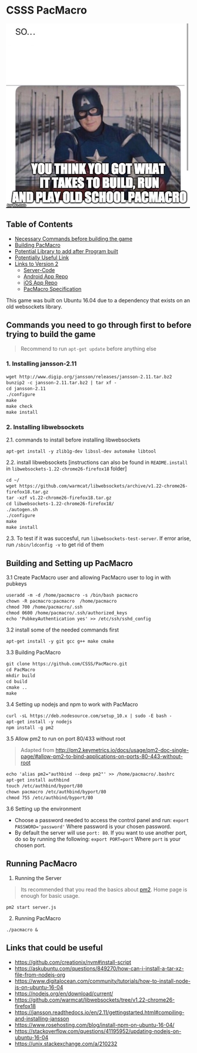 # CSSS PacMacro

![Captain America PSA](captain_pacmacro_psa.jpg)  
  
## Table of Contents
 - [Necessary Commands before building the game](#commands-you-need-to-go-through-first-to-before-trying-to-build-the-game)
 - [Building PacMacro](#building-pacmacro)
 - [Potential Library to add after Program built](#potential-library-needed-after-program-is-built)
 - [Potentially Useful Link](#links-that-could-be-useful)
 - [Links to Version 2](https://github.com/pacmacro)  
   - [Server-Code](https://github.com/pacmacro/pm-server)
   - [Android App Repo](https://github.com/pacmacro/pm-android)
   - [iOS App Repo](https://github.com/pacmacro/pm-iOS)
   - [PacMacro Specification](https://github.com/pacmacro/pm-specification)


This game was built on Ubuntu 16.04 due to a dependency that exists on an old websockets library.

## Commands you need to go through first to before trying to build the game

>Recommend to run `apt-get update` before anything else

### 1. Installing jansson-2.11
```shell
wget http://www.digip.org/jansson/releases/jansson-2.11.tar.bz2
bunzip2 -c jansson-2.11.tar.bz2 | tar xf -
cd jansson-2.11
./configure
make
make check
make install
```

### 2. Installing libwebsockets

   2.1. commands to install before installing libwebsockets
```shell
apt-get install -y zlib1g-dev libssl-dev automake libtool
```
   2.2. install libwebsockets [instructions can also be found in `README.install` in `libwebsockets-1.22-chrome26-firefox18` folder]
```shell
cd ~/
wget https://github.com/warmcat/libwebsockets/archive/v1.22-chrome26-firefox18.tar.gz
tar -xzf v1.22-chrome26-firefox18.tar.gz
cd libwebsockets-1.22-chrome26-firefox18/
./autogen.sh
./configure
make
make install
```
   2.3. To test if it was succesful, run `libwebsockets-test-server`. If error arise, run `/sbin/ldconfig -v` to get rid of them

## Building and Setting up PacMacro

3.1 Create PacMacro user and allowing PacMacro user to log in with pubkeys
```shell
useradd -m -d /home/pacmacro -s /bin/bash pacmacro
chown -R pacmacro:pacmacro  /home/pacmacro
chmod 700 /home/pacmacro/.ssh
chmod 0600 /home/pacmacro/.ssh/authorized_keys
echo 'PubkeyAuthentication yes' >> /etc/ssh/sshd_config
```

3.2 install some of the needed commands first
```shell
apt-get install -y git gcc g++ make cmake
```

3.3 Building PacMacro
```
git clone https://github.com/CSSS/PacMacro.git
cd PacMacro
mkdir build
cd build
cmake ..
make
```

3.4 Setting up nodejs and npm to work with PacMacro
```shell
curl -sL https://deb.nodesource.com/setup_10.x | sudo -E bash -
apt-get install -y nodejs
npm install -g pm2
```

3.5 Allow pm2 to run on port 80/433 without root
>Adapted from http://pm2.keymetrics.io/docs/usage/pm2-doc-single-page/#allow-pm2-to-bind-applications-on-ports-80-443-without-root
```shell
echo 'alias pm2="authbind --deep pm2"' >> /home/pacmacro/.bashrc
apt-get install authbind
touch /etc/authbind/byport/80
chown pacmacro /etc/authbind/byport/80
chmod 755 /etc/authbind/byport/80
```
3.6 Setting up the environment
 - Choose a password needed to access the control panel and run: `export PASSWORD='password'` Where password is your chosen password.
 - By default the server will use `port: 80`. If you want to use another port, do so by running the following: `export PORT=port` Where `port` is your chosen port.

## Running PacMacro

1. Running the Server
>Its recommended that you read the basics about [pm2](http://pm2.keymetrics.io/). Home page is enough for basic usage.

```shell
pm2 start server.js
```

2. Running PacMacro
```shell
./pacmacro &
```

## Links that could be useful  
 - https://github.com/creationix/nvm#install-script
 - https://askubuntu.com/questions/849270/how-can-i-install-a-tar-xz-file-from-nodejs-org
 - https://www.digitalocean.com/community/tutorials/how-to-install-node-js-on-ubuntu-16-04
 - https://nodejs.org/en/download/current/
 - https://github.com/warmcat/libwebsockets/tree/v1.22-chrome26-firefox18
 - https://jansson.readthedocs.io/en/2.11/gettingstarted.html#compiling-and-installing-jansson
 - https://www.rosehosting.com/blog/install-npm-on-ubuntu-16-04/
 - https://stackoverflow.com/questions/41195952/updating-nodejs-on-ubuntu-16-04
 - https://unix.stackexchange.com/a/210232